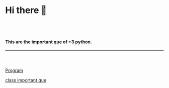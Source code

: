 # Hi there 👋
<br clear="both">

#

<h4 align="left">This are the important que of +3 python.</h4>
<hr>

<br>

###
[Program](/program/py)

[class important que](/classimp_que/)
###


###
###
